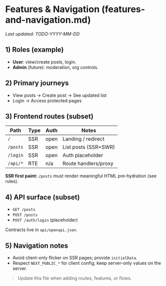 # Features & Navigation (features-and-navigation.md)

_Last updated: TODO-YYYY-MM-DD_

## 1) Roles (example)
- **User**: view/create posts, login.
- **Admin** (future): moderation, org controls.

## 2) Primary journeys
- View posts → Create post → See updated list
- Login → Access protected pages

## 3) Frontend routes (subset)
| Path       | Type | Auth | Notes                    |
|------------|------|------|--------------------------|
| `/`        | SSR  | open | Landing / redirect       |
| `/posts`   | SSR  | open | List posts (SSR+SWR)     |
| `/login`   | SSR  | open | Auth placeholder         |
| `/api/*`   | RTE  | n/a  | Route handlers/proxy     |

**SSR first paint:** `/posts` must render meaningful HTML pre-hydration (see rules).

## 4) API surface (subset)
- `GET /posts`
- `POST /posts`
- `POST /auth/login` (placeholder)

Contracts live in `api/openapi.json`.

## 5) Navigation notes
- Avoid client-only flicker on SSR pages; provide `initialData`.
- Respect `NEXT_PUBLIC_*` for client config; keep server-only values on the server.

> Update this file when adding routes, features, or flows.

